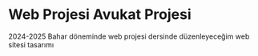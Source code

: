 # Web Projesi Avukat Projesi

2024-2025 Bahar döneminde web projesi dersinde düzenleyeceğim web sitesi tasarımı

